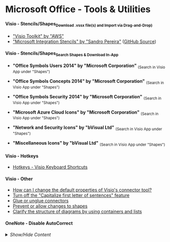 <!-- ------------------------------------------------------------ ---

This file (on GitHub):

	https://github.com/mcavallo-git/Coding/blob/master/windows/Windows%20-%20Mcrosoft%20Office%20-%20Tools%20%26%20Utilities.md

--- ------------------------------------------------------------- -->

# Microsoft Office - Tools & Utilities

<!-- ------------------------------------------------------------ -->

<h4>Visio - Stencils/Shapes<sub>Download .vssx file(s) and Import via Drag-and-Drop)</sub></h4>

* ["Visio Toolkit" by "AWS"](https://aws.amazon.com/architecture/icons/)
* ["Microsoft Integration Stencils" by "Sandro Pereira"](https://gallery.technet.microsoft.com/Collection-of-Integration-e6a3f4d0) ([GitHub Source](https://github.com/sandroasp/Microsoft-Integration-and-Azure-Stencils-Pack-for-Visio))

<!-- ------------------------------------------------------------ -->

<h4>Visio - Stencils/Shapes<sub>Search Shapes & Download In-App</sub></h4>

* <b>"Office Symbols Users 2014" by "Microsoft Corporation"</b> <sub>(Search in Visio App under "Shapes")</sub>
* <b>"Office Symbols Concepts 2014" by "Microsoft Corporation"</b> <sub>(Search in Visio App under "Shapes")</sub>
* <b>"Office Symbols Security 2014" by "Microsoft Corporation"</b> <sub>(Search in Visio App under "Shapes")</sub>
* <b>"Microsoft Azure Cloud Icons" by "Microsoft Corporation"</b> <sub>(Search in Visio App under "Shapes")</sub>

* <b>"Network and Security Icons" by "bVisual Ltd"</b> <sub>(Search in Visio App under "Shapes")</sub>
* <b>"Miscellaneous Icons" by "bVisual Ltd"</b> <sub>(Search in Visio App under "Shapes")</sub>

<!-- ------------------------------------------------------------ -->

<h4>Visio - Hotkeys</h4>

* [Hotkeys - Visio Keyboard Shortcuts](http://www.excel-networks.com/docs/ms-visio-keyboardshortcuts.pdf)

<!-- ------------------------------------------------------------ -->

<h4>Visio - Other</h4>


* [How can I change the default properties of Visio's connector tool?](https://superuser.com/a/243619)
* [Turn off the "Capitalize first letter of sentences" feature](https://support.microsoft.com/en-us/help/290586)
* [Glue or unglue connectors](https://support.office.com/en-us/article/glue-or-unglue-connectors-c55370ae-a3c3-4468-9232-b32604f7252f)
* [Prevent or allow changes to shapes](https://support.office.com/en-us/article/prevent-or-allow-changes-to-shapes-e65decf4-0eed-4fd6-a7d9-b286abcbc7eb)
* [Clarify the structure of diagrams by using containers and lists](https://support.office.com/en-us/article/clarify-the-structure-of-diagrams-by-using-containers-and-lists-4da621a4-3572-4c9b-9559-bbe4f6c9b08f)



<!-- ------------------------------------------------------------ -->

<h4>OneNote - Disable AutoCorrect</h4>

<details><summary><i>Show/Hide Content</i></summary>
<p>

<pre><code>------------------------------------------------------------

Instructions for version:
	OneNote 2016 (Office-365 Install)

	Select tab "Review" at the top
		--> Click Dropdown:   "Language" 
			--> Select   "Language Preferences"
				--> Select Left Tab: "Proofing"  (3rd Tab from Top)
				
					(TOP CATEGORY)
						Click Button "AutoCorrect Options"
							(UNCHECK) Correct TWo INitial CApitals
							(UNCHECK) Capitalize first letter of sentences
							(UNCHECK) Capitalize names of days
							(UNCHECK) Correct accidental use of cAPS LOCK key
							(UNCHECK) Replace text as you type
							(Click "OK")
					
					(MIDDLE CATEGORY) - When correcting spelling in Microsoft Office programs
						(UNCHECK) Flag repeated words
					
					(BOTTOM CATEGORY) - When correcting spelling in OneNote
						(UNCHECK) Check spelling as you type
						(UNCHECK) Check grammar with spelling
						(Click "OK")

------------------------------------------------------------

Instructions for version:
	OneNote, Windows 10 (Built-In) App

		Click [ … ] at the top
			-> Settings
				-> Options
					-> Proofing (near bottom)
						-> Hide Spelling Errors [ON]
						-> AutoCorrect [OFF]

------------------------------------------------------------</code></pre>

</p>
</details>